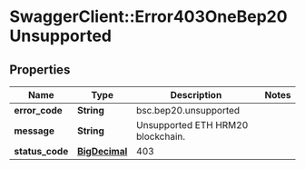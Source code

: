 # SwaggerClient::Error403OneBep20Unsupported

## Properties
Name | Type | Description | Notes
------------ | ------------- | ------------- | -------------
**error_code** | **String** | bsc.bep20.unsupported | 
**message** | **String** | Unsupported ETH HRM20 blockchain. | 
**status_code** | [**BigDecimal**](BigDecimal.md) | 403 | 

